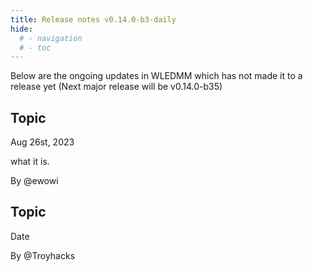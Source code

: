 ```yaml
---
title: Release notes v0.14.0-b3-daily
hide:
  # - navigation
  # - toc
---
```


Below are the ongoing updates in WLEDMM which has not made it to a release yet (Next major release will be v0.14.0-b35)

## Topic

Aug 26st, 2023

what it is.

By @ewowi


## Topic

Date

By @Troyhacks

